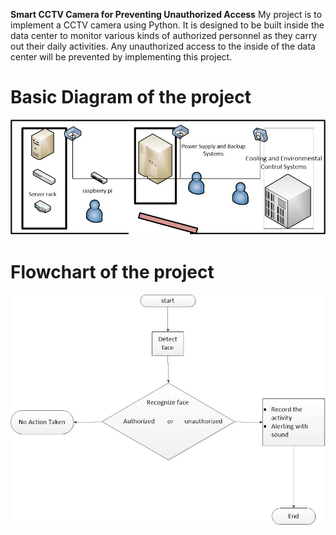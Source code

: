 
**Smart CCTV Camera for Preventing Unauthorized Access**
My project is to implement a CCTV camera using Python. It is designed to be built inside the data center to monitor various kinds of authorized personnel as they carry out their daily activities. Any unauthorized access to the inside of the data center will be prevented by implementing this project.
# Basic Diagram of the project
![digram](https://github.com/Niroshakck4/Smart-CCTV-Camera-for-Privent-Unotherized-Access/blob/main/Drawing1.jpg)
# Flowchart of the project
![flowchart](https://github.com/Niroshakck4/Smart-CCTV-Camera-for-Privent-Unotherized-Access/blob/main/flow%20chart.jpg)
